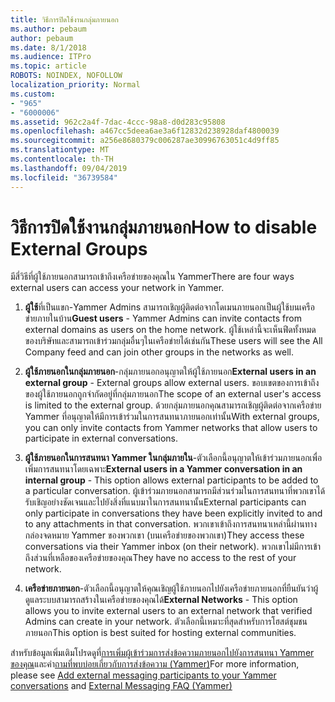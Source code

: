 ```yaml
---
title: วิธีการปิดใช้งานกลุ่มภายนอก
ms.author: pebaum
author: pebaum
ms.date: 8/1/2018
ms.audience: ITPro
ms.topic: article
ROBOTS: NOINDEX, NOFOLLOW
localization_priority: Normal
ms.custom:
- "965"
- "6000006"
ms.assetid: 962c2a4f-7dac-4ccc-98a8-d0d283c95808
ms.openlocfilehash: a467cc5deea6ae3a6f12832d238928daf4800039
ms.sourcegitcommit: a256e8680379c006287ae30996763051c4d9ff85
ms.translationtype: MT
ms.contentlocale: th-TH
ms.lasthandoff: 09/04/2019
ms.locfileid: "36739584"
---
```

# <a name="how-to-disable-external-groups"></a><span data-ttu-id="5a35e-102">วิธีการปิดใช้งานกลุ่มภายนอก</span><span class="sxs-lookup"><span data-stu-id="5a35e-102">How to disable External Groups</span></span>

<span data-ttu-id="5a35e-103">มีสี่วิธีที่ผู้ใช้ภายนอกสามารถเข้าถึงเครือข่ายของคุณใน Yammer</span><span class="sxs-lookup"><span data-stu-id="5a35e-103">There are four ways external users can access your network in Yammer.</span></span>
  
1. <span data-ttu-id="5a35e-104">**ผู้ใช้**ที่เป็นแขก-Yammer Admins สามารถเชิญผู้ติดต่อจากโดเมนภายนอกเป็นผู้ใช้บนเครือข่ายภายในบ้าน</span><span class="sxs-lookup"><span data-stu-id="5a35e-104">**Guest users** - Yammer Admins can invite contacts from external domains as users on the home network.</span></span> <span data-ttu-id="5a35e-105">ผู้ใช้เหล่านี้จะเห็นฟีดทั้งหมดของบริษัทและสามารถเข้าร่วมกลุ่มอื่นๆในเครือข่ายได้เช่นกัน</span><span class="sxs-lookup"><span data-stu-id="5a35e-105">These users will see the All Company feed and can join other groups in the networks as well.</span></span>

2. <span data-ttu-id="5a35e-106">**ผู้ใช้ภายนอกในกลุ่มภายนอก**-กลุ่มภายนอกอนุญาตให้ผู้ใช้ภายนอก</span><span class="sxs-lookup"><span data-stu-id="5a35e-106">**External users in an external group** - External groups allow external users.</span></span> <span data-ttu-id="5a35e-107">ขอบเขตของการเข้าถึงของผู้ใช้ภายนอกถูกจำกัดอยู่ที่กลุ่มภายนอก</span><span class="sxs-lookup"><span data-stu-id="5a35e-107">The scope of an external user's access is limited to the external group.</span></span> <span data-ttu-id="5a35e-108">ด้วยกลุ่มภายนอกคุณสามารถเชิญผู้ติดต่อจากเครือข่าย Yammer ที่อนุญาตให้มีการเข้าร่วมในการสนทนาภายนอกเท่านั้น</span><span class="sxs-lookup"><span data-stu-id="5a35e-108">With external groups, you can only invite contacts from Yammer networks that allow users to participate in external conversations.</span></span>

3. <span data-ttu-id="5a35e-109">**ผู้ใช้ภายนอกในการสนทนา Yammer ในกลุ่มภายใน**-ตัวเลือกนี้อนุญาตให้เข้าร่วมภายนอกเพื่อเพิ่มการสนทนาโดยเฉพาะ</span><span class="sxs-lookup"><span data-stu-id="5a35e-109">**External users in a Yammer conversation in an internal group** - This option allows external participants to be added to a particular conversation.</span></span> <span data-ttu-id="5a35e-110">ผู้เข้าร่วมภายนอกสามารถมีส่วนร่วมในการสนทนาที่พวกเขาได้รับเชิญอย่างชัดเจนและไปยังสิ่งที่แนบมาในการสนทนานั้น</span><span class="sxs-lookup"><span data-stu-id="5a35e-110">External participants can only participate in conversations they have been explicitly invited to and to any attachments in that conversation.</span></span> <span data-ttu-id="5a35e-111">พวกเขาเข้าถึงการสนทนาเหล่านี้ผ่านทางกล่องจดหมาย Yammer ของพวกเขา (บนเครือข่ายของพวกเขา)</span><span class="sxs-lookup"><span data-stu-id="5a35e-111">They access these conversations via their Yammer inbox (on their network).</span></span> <span data-ttu-id="5a35e-112">พวกเขาไม่มีการเข้าถึงส่วนที่เหลือของเครือข่ายของคุณ</span><span class="sxs-lookup"><span data-stu-id="5a35e-112">They have no access to the rest of your network.</span></span>

4. <span data-ttu-id="5a35e-113">**เครือข่ายภายนอก**-ตัวเลือกนี้อนุญาตให้คุณเชิญผู้ใช้ภายนอกไปยังเครือข่ายภายนอกที่ยืนยันว่าผู้ดูแลระบบสามารถสร้างในเครือข่ายของคุณได้</span><span class="sxs-lookup"><span data-stu-id="5a35e-113">**External Networks** - This option allows you to invite external users to an external network that verified Admins can create in your network.</span></span> <span data-ttu-id="5a35e-114">ตัวเลือกนี้เหมาะที่สุดสำหรับการโฮสต์ชุมชนภายนอก</span><span class="sxs-lookup"><span data-stu-id="5a35e-114">This option is best suited for hosting external communities.</span></span>

<span data-ttu-id="5a35e-115">สำหรับข้อมูลเพิ่มเติมโปรดดูที่[การเพิ่มผู้เข้าร่วมการส่งข้อความภายนอกไปยังการสนทนา Yammer ของคุณ](https://docs.microsoft.com/yammer/work-with-external-users/add-external-participants)และคำ[ถามที่พบบ่อยเกี่ยวกับการส่งข้อความ (Yammer)](https://docs.microsoft.com/yammer/work-with-external-users/external-messaging-faq)</span><span class="sxs-lookup"><span data-stu-id="5a35e-115">For more information, please see [Add external messaging participants to your Yammer conversations](https://docs.microsoft.com/yammer/work-with-external-users/add-external-participants) and [External Messaging FAQ (Yammer)](https://docs.microsoft.com/yammer/work-with-external-users/external-messaging-faq)</span></span>
  